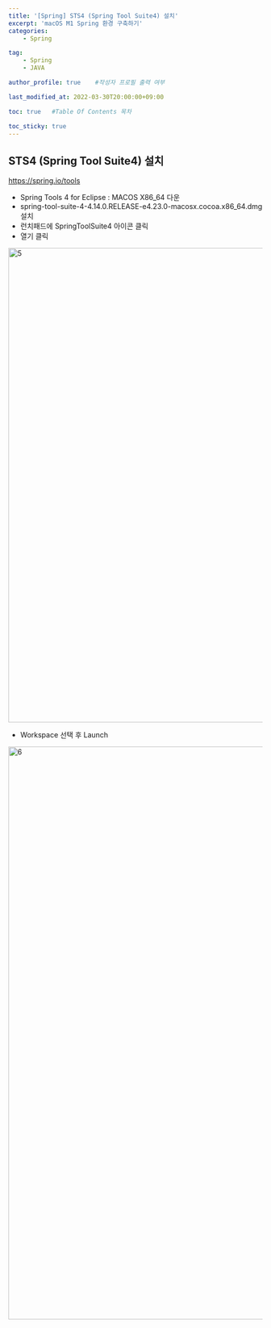 ```yaml
---
title: '[Spring] STS4 (Spring Tool Suite4) 설치' 
excerpt: 'macOS M1 Spring 환경 구축하기'
categories:
    - Spring

tag:
    - Spring 
    - JAVA

author_profile: true    #작성자 프로필 출력 여부

last_modified_at: 2022-03-30T20:00:00+09:00

toc: true   #Table Of Contents 목차 

toc_sticky: true
---
```



## STS4 (Spring Tool Suite4) 설치

https://spring.io/tools

- Spring Tools 4 for Eclipse : MACOS X86_64 다운
- spring-tool-suite-4-4.14.0.RELEASE-e4.23.0-macosx.cocoa.x86_64.dmg 설치
- 런치패드에 SpringToolSuite4 아이콘 클릭
- 열기 클릭
   
<img width="941" alt="5" src="https://user-images.githubusercontent.com/47733530/160823784-fc71c94e-4d4a-4d27-9b7e-a072b4b2121e.png">

- Workspace 선택 후 Launch  

<img width="1136" alt="6" src="https://user-images.githubusercontent.com/47733530/160823964-6d9654e4-b70e-4757-a205-edc6a40adcd0.png">
